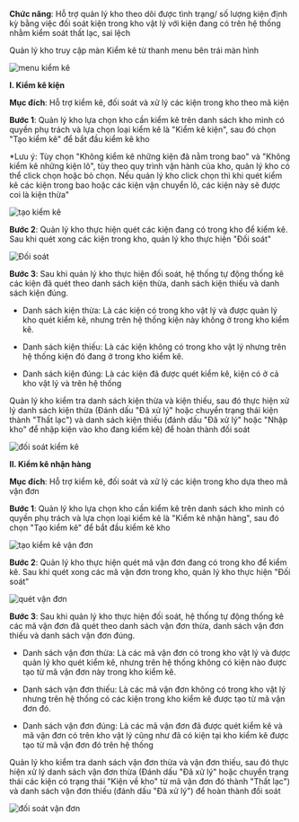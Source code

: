 **Chức năng**: Hỗ trợ quản lý kho theo dõi được tình trạng/ số lượng kiện định kỳ bằng việc đối soát kiện trong kho vật lý với kiện đang có trên hệ thống nhằm kiểm soát thất lạc, sai lệch

Quản lý kho truy cập màn Kiểm kê từ thanh menu bên trái màn hình

![menu kiểm kê](https://user-images.githubusercontent.com/75357871/101117703-27d12680-361a-11eb-8895-060357d20da8.png)

**I. Kiểm kê kiện** 

**Mục đích**: Hỗ trợ kiểm kê, đối soát và xử lý các kiện trong kho theo mã kiện

**Bước 1**: Quản lý kho lựa chọn kho cần kiểm kê trên danh sách kho mình có quyền phụ trách và lựa chọn loại kiểm kê là "Kiểm kê kiện", sau đó chọn "Tạo kiểm kê" để bắt đầu kiểm kê kho

*Lưu ý: Tùy chọn "Không kiểm kê những kiện đã nằm trong bao" và "Không kiểm kê những kiện lô", tùy theo quy trình vận hành của kho, quản lý kho có thể click chọn hoặc bỏ chọn. Nếu quản lý kho click chọn thì khi quét kiểm kê các kiện trong bao hoặc các kiện vận chuyển lô, các kiện này sẽ được coi là kiện thừa"

![tạo kiểm kê](https://user-images.githubusercontent.com/75357871/101118039-e2f9bf80-361a-11eb-9e22-cdfd9da56b1c.png)

**Bước 2**: Quản lý kho thực hiện quét các kiện đang có trong kho để kiểm kê. Sau khi quét xong các kiện trong kho, quản lý kho thực hiện "Đối soát"

![Đối soát](https://user-images.githubusercontent.com/75357871/101119063-16d5e480-361d-11eb-8e07-e5184ab6ed8f.png)

**Bước 3**: Sau khi quản lý kho thực hiện đối soát, hệ thống tự động thống kê các kiện đã quét theo danh sách kiện thừa, danh sách kiện thiếu và danh sách kiện đúng.

- Danh sách kiện thừa: Là các kiện có trong kho vật lý và được quản lý kho quét kiểm kê, nhưng trên hệ thống kiện này không ở trong kho kiểm kê.

- Danh sách kiện thiếu: Là các kiện không có trong kho vật lý nhưng trên hệ thống kiện đó đang ở trong kho kiểm kê.

- Danh sách kiện đúng: Là các kiện đã được quét kiểm kê, kiện có ở cả kho vật lý và trên hệ thống

Quản lý kho kiểm tra danh sách kiện thừa và kiện thiếu, sau đó thực hiện xử lý danh sách kiện thừa (Đánh dấu "Đã xử lý" hoặc chuyển trạng thái kiện thành "Thất lạc") và danh sách kiện thiếu (đánh dấu "Đã xử lý" hoặc "Nhập kho" để nhập kiện vào kho đang kiểm kê) để hoàn thành đối soát

![đối soát kiểm kê](https://user-images.githubusercontent.com/75357871/101119947-0cb4e580-361f-11eb-9329-56f879af90b2.png)


**II. Kiểm kê nhận hàng**

**Mục đích**: Hỗ trợ kiểm kê, đối soát và xử lý các kiện trong kho dựa theo mã vận đơn

**Bước 1**: Quản lý kho lựa chọn kho cần kiểm kê trên danh sách kho mình có quyền phụ trách và lựa chọn loại kiểm kê là "Kiểm kê nhận hàng", sau đó chọn "Tạo kiểm kê" để bắt đầu kiểm kê kho

![tạo kiểm kê vận đơn](https://user-images.githubusercontent.com/75357871/101120095-57cef880-361f-11eb-967f-30327f7a0d14.png)

**Bước 2**: Quản lý kho thực hiện quét mã vận đơn đang có trong kho để kiểm kê. Sau khi quét xong các mã vận đơn trong kho, quản lý kho thực hiện "Đối soát"

![quét vận đơn](https://user-images.githubusercontent.com/75357871/101120208-9bc1fd80-361f-11eb-86c2-05554cb940ed.png)

**Bước 3**: Sau khi quản lý kho thực hiện đối soát, hệ thống tự động thống kê các mã vận đơn đã quét theo danh sách vận đơn thừa, danh sách vận đơn thiếu và danh sách vận đơn đúng.

- Danh sách vận đơn thừa: Là các mã vận đơn có trong kho vật lý và được quản lý kho quét kiểm kê, nhưng trên hệ thống không có kiện nào được tạo từ mã vận đơn này trong kho kiểm kê.

- Danh sách vận đơn thiếu: Là các mã vận đơn không có trong kho vật lý nhưng trên hệ thống có các kiện trong kho kiểm kê được tạo từ mã vận đơn đó.

- Danh sách vận đơn đúng: Là các mã vận đơn đã được quét kiểm kê và mã vận đơn có trên kho vật lý cũng như đã có kiện tại kho kiểm kê được tạo từ mã vận đơn đó trên hệ thống

Quản lý kho kiểm tra danh sách vận đơn thừa và vận đơn thiếu, sau đó thực hiện xử lý danh sách vận đơn thừa (Đánh dấu "Đã xử lý" hoặc chuyển trạng thái các kiện có trạng thái "Kiện về kho" từ mã vận đơn đó thành "Thất lạc") và danh sách vận đơn thiếu (đánh dấu "Đã xử lý") để hoàn thành đối soát

![đối soát vận đơn](https://user-images.githubusercontent.com/75357871/101120784-163f4d00-3621-11eb-9b55-415b0eb4452d.png)

